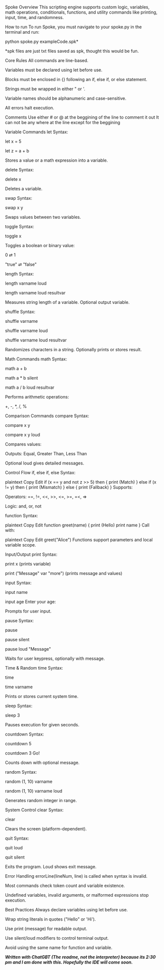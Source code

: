 Spoke Overview
This scripting engine supports custom logic, variables, math operations, conditionals, functions, and utility commands like printing, input, time, and randomness.

How to run
To run Spoke, you must navigate to your spoke.py in the terminal and run:

python spoke.py exampleCode.spk*

*spk files are just txt files saved as spk, thought this would be fun.

Core Rules
All commands are line-based.

Variables must be declared using let before use.

Blocks must be enclosed in {} following an if, else if, or else statement.

Strings must be wrapped in either " or '.

Variable names should be alphanumeric and case-sensitive.

All errors halt execution.

Comments
Use either # or @ at the beggining of the line to comment it out
It can not be any where at the line except for the beggining

Variable Commands
let
Syntax:

let x = 5

let z = a + b

Stores a value or a math expression into a variable.

delete
Syntax:

delete x

Deletes a variable.

swap
Syntax:

swap x y

Swaps values between two variables.

toggle
Syntax:

toggle x

Toggles a boolean or binary value:

0 ⇄ 1

"true" ⇄ "false"

length
Syntax:

length varname loud

length varname loud resultvar

Measures string length of a variable. Optional output variable.

shuffle
Syntax:

shuffle varname

shuffle varname loud

shuffle varname loud resultvar

Randomizes characters in a string. Optionally prints or stores result.

Math Commands
math
Syntax:

math a + b

math a * b silent

math a / b loud resultvar

Performs arithmetic operations:

+, -, *, /, %

Comparison Commands
compare
Syntax:

compare x y

compare x y loud

Compares values:

Outputs: Equal, Greater Than, Less Than

Optional loud gives detailed messages.

Control Flow
if, else if, else
Syntax:

plaintext
Copy
Edit
if (x == y and not z >> 5) then {
    print (Match)
} else if (x != y) then {
    print (Mismatch)
} else {
    print (Fallback)
}
Supports:

Operators: ==, !=, <<, >>, <=, >=, =<, =>

Logic: and, or, not

function
Syntax:

plaintext
Copy
Edit
function greet(name) {
    print (Hello)
    print name
}
Call with:

plaintext
Copy
Edit
greet("Alice")
Functions support parameters and local variable scope.

Input/Output
print
Syntax:

print x (prints variable)

print ("Message" var "more") (prints message and values)

input
Syntax:

input name

input age Enter your age:

Prompts for user input.

pause
Syntax:

pause

pause silent

pause loud "Message"

Waits for user keypress, optionally with message.

Time & Random
time
Syntax:

time

time varname

Prints or stores current system time.

sleep
Syntax:

sleep 3

Pauses execution for given seconds.

countdown
Syntax:

countdown 5

countdown 3 Go!

Counts down with optional message.

random
Syntax:

random (1, 10) varname

random (1, 10) varname loud

Generates random integer in range.

System Control
clear
Syntax:

clear

Clears the screen (platform-dependent).

quit
Syntax:

quit loud

quit silent

Exits the program. Loud shows exit message.

Error Handling
errorLine(lineNum, line) is called when syntax is invalid.

Most commands check token count and variable existence.

Undefined variables, invalid arguments, or malformed expressions stop execution.

Best Practices
Always declare variables using let before use.

Wrap string literals in quotes ("Hello" or 'Hi').

Use print (message) for readable output.

Use silent/loud modifiers to control terminal output.

Avoid using the same name for function and variable.

***Written with ChatGBT (The readme, not the interpreter) because its 2:30 pm and I am done with this. Hopefully the IDE will come soon.***
